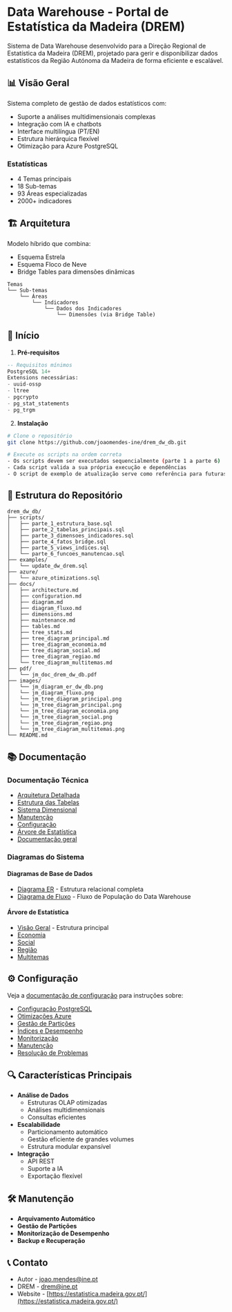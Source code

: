 # Data Warehouse - Portal de Estatística da Madeira (DREM)

Sistema de Data Warehouse desenvolvido para a Direção Regional de Estatística da Madeira (DREM), projetado para gerir e disponibilizar dados estatísticos da Região Autónoma da Madeira de forma eficiente e escalável.

## 📊 Visão Geral
Sistema completo de gestão de dados estatísticos com:
- Suporte a análises multidimensionais complexas
- Integração com IA e chatbots
- Interface multilíngua (PT/EN)
- Estrutura hierárquica flexível
- Otimização para Azure PostgreSQL

### Estatísticas
- 4 Temas principais
- 18 Sub-temas
- 93 Áreas especializadas
- 2000+ indicadores

## 🏗️ Arquitetura
Modelo híbrido que combina:
- Esquema Estrela
- Esquema Floco de Neve
- Bridge Tables para dimensões dinâmicas

```
Temas
└── Sub-temas
    └── Áreas
        └── Indicadores
            └── Dados dos Indicadores
                └── Dimensões (via Bridge Table)
```

## 🚀 Início
1. **Pré-requisitos**
```sql
-- Requisitos mínimos
PostgreSQL 14+
Extensions necessárias:
- uuid-ossp
- ltree
- pgcrypto
- pg_stat_statements
- pg_trgm
```

2. **Instalação**
```bash
# Clone o repositório
git clone https://github.com/joaomendes-ine/drem_dw_db.git

# Execute os scripts na ordem correta
- Os scripts devem ser executados sequencialmente (parte 1 a parte 6)
- Cada script valida a sua própria execução e dependências
- O script de exemplo de atualização serve como referência para futuras atualizações
```

## 📁 Estrutura do Repositório
```
drem_dw_db/
├── scripts/
│   ├── parte_1_estrutura_base.sql
│   ├── parte_2_tabelas_principais.sql
│   ├── parte_3_dimensoes_indicadores.sql
│   ├── parte_4_fatos_bridge.sql
│   ├── parte_5_views_indices.sql
│   └── parte_6_funcoes_manutencao.sql
├── examples/
│   └── update_dw_drem.sql
├── azure/
│   └── azure_otimizations.sql
├── docs/
│   ├── architecture.md
│   ├── configuration.md
│   ├── diagram.md
│   ├── diagram_fluxo.md
│   ├── dimensions.md
│   ├── maintenance.md
│   ├── tables.md
│   ├── tree_stats.md
│   ├── tree_diagram_principal.md
│   ├── tree_diagram_economia.md
│   ├── tree_diagram_social.md
│   ├── tree_diagram_regiao.md
│   └── tree_diagram_multitemas.md
├── pdf/
│   └── jm_doc_drem_dw_db.pdf
├── images/
│   └── jm_diagram_er_dw_db.png
│   └── jm_diagram_fluxo.png
│   └── jm_tree_diagram_principal.png
│   └── jm_tree_diagram_principal.png
│   └── jm_tree_diagram_economia.png
│   └── jm_tree_diagram_social.png
│   └── jm_tree_diagram_regiao.png
│   └── jm_tree_diagram_multitemas.png
└── README.md
```

## 📚 Documentação
### Documentação Técnica
- [Arquitetura Detalhada](./docs/architecture.md)
- [Estrutura das Tabelas](./docs/tables.md)
- [Sistema Dimensional](./docs/dimensions.md)
- [Manutenção](./docs/maintenance.md)
- [Configuração](./docs/configuration.md)
- [Árvore de Estatística](./docs/tree_stats.md)
- [Documentação geral](./pdf/jm_doc_drem_dw_db.pdf)

### Diagramas do Sistema
#### Diagramas de Base de Dados
- [Diagrama ER](./docs/diagram.md) - Estrutura relacional completa
- [Diagrama de Fluxo](./docs/diagram_fluxo.md) - Fluxo de População do Data Warehouse

#### Árvore de Estatística
- [Visão Geral](./docs/tree_diagram_principal.md) - Estrutura principal
- [Economia](./docs/tree_diagram_economia.md)
- [Social](./docs/tree_diagram_social.md)
- [Região](./docs/tree_diagram_regiao.md)
- [Multitemas](./docs/tree_diagram_multitemas.md)

## ⚙️ Configuração
Veja a [documentação de configuração](./docs/configuration.md) para instruções sobre:
- [Configuração PostgreSQL](./docs/configuration.md#1-configurações-base)
- [Otimizações Azure](./docs/configuration.md#2-otimizações-azure)
- [Gestão de Partições](./docs/configuration.md#3-gestão-de-partições)
- [Índices e Desempenho](./docs/configuration.md#4-índices-e-performance)
- [Monitorização](./docs/configuration.md#5-monitorização)
- [Manutenção](./docs/configuration.md#6-manutenção)
- [Resolução de Problemas](./docs/configuration.md#7-resolução-de-problemas)

## 🔍 Características Principais
- **Análise de Dados**
  - Estruturas OLAP otimizadas
  - Análises multidimensionais
  - Consultas eficientes
- **Escalabilidade**
  - Particionamento automático
  - Gestão eficiente de grandes volumes
  - Estrutura modular expansível
- **Integração**
  - API REST
  - Suporte a IA
  - Exportação flexível

## 🛠️ Manutenção
- **Arquivamento Automático**
- **Gestão de Partições**
- **Monitorização de Desempenho**
- **Backup e Recuperação**

## 📞 Contato
- Autor - joao.mendes@ine.pt
- DREM - drem@ine.pt
- Website - [https://estatistica.madeira.gov.pt/](https://estatistica.madeira.gov.pt/)
